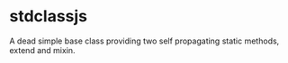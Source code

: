 stdclassjs
==========

A dead simple base class providing two self propagating static methods, extend and mixin.
